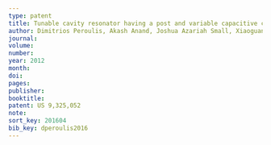 ```yaml
---
type: patent
title: Tunable cavity resonator having a post and variable capacitive coupling
author: Dimitrios Peroulis, Akash Anand, Joshua Azariah Small, Xiaoguang Liu, Muhammad Shoaib Arif, Mihal Sinani
journal:
volume:
number:
year: 2012
month:
doi:
pages:
publisher:
booktitle:
patent: US 9,325,052
note:
sort_key: 201604
bib_key: dperoulis2016
---
```

